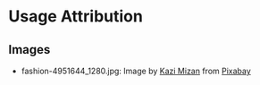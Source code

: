 # Usage Attribution
## Images
* fashion-4951644_1280.jpg: Image by <a href="https://pixabay.com/users/kaziminmizan-15648905/?utm_source=link-attribution&utm_medium=referral&utm_campaign=image&utm_content=4951644">Kazi Mizan</a> from <a href="https://pixabay.com//?utm_source=link-attribution&utm_medium=referral&utm_campaign=image&utm_content=4951644">Pixabay</a>